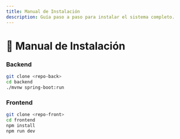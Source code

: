 ```yaml
---
title: Manual de Instalación
description: Guía paso a paso para instalar el sistema completo.
---
```


# 💾 Manual de Instalación

### Backend
```bash
git clone <repo-back>
cd backend
./mvnw spring-boot:run
```

### Frontend
```bash
git clone <repo-front>
cd frontend
npm install
npm run dev
```
